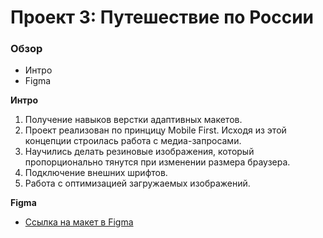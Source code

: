 # Проект 3: Путешествие по России

### Обзор

- Интро
- Figma

**Интро**

1. Получение навыков верстки адаптивных макетов.
2. Проект реализован по принцицу Mobile First. Исходя из этой концепции строилась работа с медиа-запросами.
3. Научились делать резиновые изображения, который пропорционально тянутся при изменении размера браузера.
4. Подключение внешних шрифтов.
5. Работа с оптимизацией загружаемых изображений.

**Figma**

- [Ссылка на макет в Figma](https://www.figma.com/file/OyRWEjU6wBwRe1hapzQoLx/Sprint-3%3A-Russia-%2F-desktop-%2B-mobile?node-id=28503%3A0)
